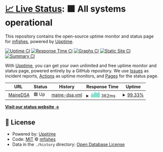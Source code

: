 # [📈 Live Status](https://demo.upptime.js.org): <!--live status--> **🟩 All systems operational**

This repository contains the open-source uptime monitor and status page for [mfishes](https://demo.upptime.js.org), powered by [Upptime](https://github.com/upptime/upptime).

[![Uptime CI](https://github.com/mfishes/UptimeBot/workflows/Uptime%20CI/badge.svg)](https://github.com/mfishes/UptimeBot/actions?query=workflow%3A%22Uptime+CI%22)
[![Response Time CI](https://github.com/mfishes/UptimeBot/workflows/Response%20Time%20CI/badge.svg)](https://github.com/mfishes/UptimeBot/actions?query=workflow%3A%22Response+Time+CI%22)
[![Graphs CI](https://github.com/mfishes/UptimeBot/workflows/Graphs%20CI/badge.svg)](https://github.com/mfishes/UptimeBot/actions?query=workflow%3A%22Graphs+CI%22)
[![Static Site CI](https://github.com/mfishes/UptimeBot/workflows/Static%20Site%20CI/badge.svg)](https://github.com/mfishes/UptimeBot/actions?query=workflow%3A%22Static+Site+CI%22)
[![Summary CI](https://github.com/mfishes/UptimeBot/workflows/Summary%20CI/badge.svg)](https://github.com/mfishes/UptimeBot/actions?query=workflow%3A%22Summary+CI%22)

With [Upptime](https://upptime.js.org), you can get your own unlimited and free uptime monitor and status page, powered entirely by a GitHub repository. We use [Issues](https://github.com/mfishes/UptimeBot/issues) as incident reports, [Actions](https://github.com/mfishes/UptimeBot/actions) as uptime monitors, and [Pages](https://demo.upptime.js.org) for the status page.

<!--start: status pages-->
<!-- This summary is generated by Upptime (https://github.com/upptime/upptime) -->
<!-- Do not edit this manually, your changes will be overwritten -->
<!-- prettier-ignore -->
| URL | Status | History | Response Time | Uptime |
| --- | ------ | ------- | ------------- | ------ |
| <img alt="" src="https://icons.duckduckgo.com/ip3/www.mainedsa.org.ico" height="13"> [MaineDSA](https://www.mainedsa.org) | 🟩 Up | [maine-dsa.yml](https://github.com/mfishes/UptimeBot/commits/HEAD/history/maine-dsa.yml) | <details><summary><img alt="Response time graph" src="./graphs/maine-dsa/response-time-week.png" height="20"> 362ms</summary><br><a href="https://demo.upptime.js.org/history/maine-dsa"><img alt="Response time 549" src="https://img.shields.io/endpoint?url=https%3A%2F%2Fraw.githubusercontent.com%2Fmfishes%2FUptimeBot%2FHEAD%2Fapi%2Fmaine-dsa%2Fresponse-time.json"></a><br><a href="https://demo.upptime.js.org/history/maine-dsa"><img alt="24-hour response time 276" src="https://img.shields.io/endpoint?url=https%3A%2F%2Fraw.githubusercontent.com%2Fmfishes%2FUptimeBot%2FHEAD%2Fapi%2Fmaine-dsa%2Fresponse-time-day.json"></a><br><a href="https://demo.upptime.js.org/history/maine-dsa"><img alt="7-day response time 362" src="https://img.shields.io/endpoint?url=https%3A%2F%2Fraw.githubusercontent.com%2Fmfishes%2FUptimeBot%2FHEAD%2Fapi%2Fmaine-dsa%2Fresponse-time-week.json"></a><br><a href="https://demo.upptime.js.org/history/maine-dsa"><img alt="30-day response time 407" src="https://img.shields.io/endpoint?url=https%3A%2F%2Fraw.githubusercontent.com%2Fmfishes%2FUptimeBot%2FHEAD%2Fapi%2Fmaine-dsa%2Fresponse-time-month.json"></a><br><a href="https://demo.upptime.js.org/history/maine-dsa"><img alt="1-year response time 504" src="https://img.shields.io/endpoint?url=https%3A%2F%2Fraw.githubusercontent.com%2Fmfishes%2FUptimeBot%2FHEAD%2Fapi%2Fmaine-dsa%2Fresponse-time-year.json"></a></details> | <details><summary><a href="https://demo.upptime.js.org/history/maine-dsa">99.33%</a></summary><a href="https://demo.upptime.js.org/history/maine-dsa"><img alt="All-time uptime 99.91%" src="https://img.shields.io/endpoint?url=https%3A%2F%2Fraw.githubusercontent.com%2Fmfishes%2FUptimeBot%2FHEAD%2Fapi%2Fmaine-dsa%2Fuptime.json"></a><br><a href="https://demo.upptime.js.org/history/maine-dsa"><img alt="24-hour uptime 100.00%" src="https://img.shields.io/endpoint?url=https%3A%2F%2Fraw.githubusercontent.com%2Fmfishes%2FUptimeBot%2FHEAD%2Fapi%2Fmaine-dsa%2Fuptime-day.json"></a><br><a href="https://demo.upptime.js.org/history/maine-dsa"><img alt="7-day uptime 99.33%" src="https://img.shields.io/endpoint?url=https%3A%2F%2Fraw.githubusercontent.com%2Fmfishes%2FUptimeBot%2FHEAD%2Fapi%2Fmaine-dsa%2Fuptime-week.json"></a><br><a href="https://demo.upptime.js.org/history/maine-dsa"><img alt="30-day uptime 99.85%" src="https://img.shields.io/endpoint?url=https%3A%2F%2Fraw.githubusercontent.com%2Fmfishes%2FUptimeBot%2FHEAD%2Fapi%2Fmaine-dsa%2Fuptime-month.json"></a><br><a href="https://demo.upptime.js.org/history/maine-dsa"><img alt="1-year uptime 99.95%" src="https://img.shields.io/endpoint?url=https%3A%2F%2Fraw.githubusercontent.com%2Fmfishes%2FUptimeBot%2FHEAD%2Fapi%2Fmaine-dsa%2Fuptime-year.json"></a></details>

<!--end: status pages-->

[**Visit our status website →**](https://demo.upptime.js.org)

## 📄 License

- Powered by: [Upptime](https://github.com/upptime/upptime)
- Code: [MIT](./LICENSE) © [mfishes](https://demo.upptime.js.org)
- Data in the `./history` directory: [Open Database License](https://opendatacommons.org/licenses/odbl/1-0/)
